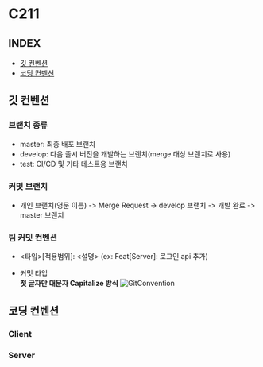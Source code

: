 # C211

## INDEX
- [깃 컨벤션](#깃-컨벤션)
- [코딩 컨벤션](#코딩-컨벤션)


## 깃 컨벤션

### 브랜치 종류
  - master: 최종 배포 브랜치
  - develop: 다음 출시 버전을 개발하는 브랜치(merge 대상 브랜치로 사용)
  - test: CI/CD 및 기타 테스트용 브랜치

### 커밋 브랜치
  - 개인 브랜치(영문 이름) -> Merge Request -> develop 브랜치 -> 개발 완료 -> master 브랜치

### 팀 커밋 컨벤션
  - <타입>[적용범위]: <설명>
    (ex: Feat[Server]: 로그인 api 추가)

  - 커밋 타입 <br />
    **첫 글자만 대문자 Capitalize 방식**
    ![GitConvention](./ReadMeImage/git.png)

## 코딩 컨벤션
  ### Client

  ### Server
